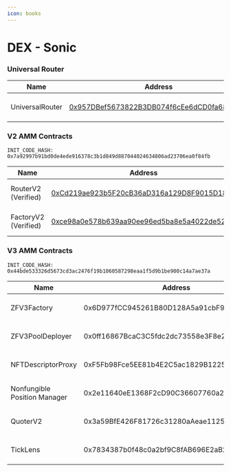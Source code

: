 ```yaml
---
icon: books
---
```


# DEX - Sonic

### Universal Router

<table data-full-width="false"><thead><tr><th>Name</th><th>Address</th><th>Owner</th></tr></thead><tbody><tr><td>UniversalRouter</td><td><a href="https://sonicscan.org/address/0x957DBef5673822B3DB074f6cEe6dCD0fa68F18ec">0x957DBef5673822B3DB074f6cEe6dCD0fa68F18ec</a></td><td><a href="https://app.safe.global/settings/setup?safe=sonic:0x4780EA7fc1fc4C51732AB31D797D4e24757c2262">Multisig Core Wallet</a></td></tr></tbody></table>

### V2 AMM Contracts

`INIT_CODE_HASH: 0x7a92997b91bd0de4ede916378c3b1d849d887044024634806ad23706ea0f84fb`

<table data-full-width="false"><thead><tr><th>Name</th><th>Address</th><th>Owner</th></tr></thead><tbody><tr><td>RouterV2 (Verified)</td><td><a href="https://sonicscan.org/address/0xcd219ae923b5f20cb36ad316a129d8f9015d1822">0xCd219ae923b5F20cB36aD316a129D8F9015D1822</a></td><td>No contract owner</td></tr><tr><td>FactoryV2 (Verified)</td><td><a href="https://sonicscan.org/address/0xce98a0e578b639aa90ee96ed5ba8e5a4022de529">0xce98a0e578b639aa90ee96ed5ba8e5a4022de529</a></td><td>No contract owner</td></tr></tbody></table>

### V3 AMM Contracts

`INIT_CODE_HASH: 0x44bde533326d5673cd3ac2476f19b1060587298eaa1f5d9b1be900c14a7ae37a`

<table data-full-width="false"><thead><tr><th>Name</th><th>Address</th><th>Owner</th></tr></thead><tbody><tr><td>ZFV3Factory</td><td>0x6D977fCC945261B80D128A5a91cbF9a9148032A4</td><td><a href="https://app.safe.global/settings/setup?safe=sonic:0x4780EA7fc1fc4C51732AB31D797D4e24757c2262">Multisig Core Wallet</a></td></tr><tr><td>ZFV3PoolDeployer</td><td>0x0ff16867BcaC3C5fdc2dc73558e3F8e2ed89EEA2</td><td>No contract owner</td></tr><tr><td>NFTDescriptorProxy</td><td>0xF5Fb98Fce5EE81b4E2C5ac1829B12259f32ae0D5</td><td>No contract owner</td></tr><tr><td>Nonfungible Position Manager</td><td>0x2e11640eE1368F2cD90C36607760a274a30094F5</td><td>No contract owner</td></tr><tr><td>QuoterV2</td><td>0x3a59BfE426F81726c31280aAeae1125F50CA1CAA</td><td>No contract owner</td></tr><tr><td>TickLens</td><td>0x7834387b0f48c0a2bf9C8fAB696E2aB2587cA5Ac</td><td>No contract owner</td></tr></tbody></table>

###

